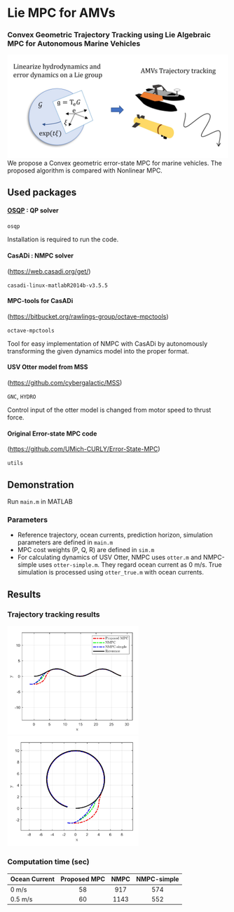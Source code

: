 # Lie MPC for AMVs

### Convex Geometric Trajectory Tracking using Lie Algebraic MPC for Autonomous Marine Vehicles

<img src="https://github.com/UMich-CURLY/Lie-MPC-AMVs/blob/main/figures/framework3.jpg" width="600">
We propose a Convex geometric error-state MPC for marine vehicles. The proposed algorithm is compared with Nonlinear MPC.

## Used packages
#### [OSQP](https://osqp.org/docs/index.html) : QP solver 


`osqp`

Installation is required to run the code.

#### CasADi : NMPC solver 
(https://web.casadi.org/get/)

`casadi-linux-matlabR2014b-v3.5.5`

#### MPC-tools for CasADi 
(https://bitbucket.org/rawlings-group/octave-mpctools)

`octave-mpctools`

Tool for easy implementation of NMPC with CasADi by autonomously transforming the given dynamics model into the proper format.

#### USV Otter model from MSS 
(https://github.com/cybergalactic/MSS)

`GNC`, `HYDRO`

Control input of the otter model is changed from motor speed to thrust force.

#### Original Error-state MPC code 
(https://github.com/UMich-CURLY/Error-State-MPC)

`utils`

## Demonstration
Run `main.m` in MATLAB

### Parameters
* Reference trajectory, ocean currents, prediction horizon, simulation parameters are defined in `main.m`
* MPC cost weights (P, Q, R) are defined in `sim.m`
* For calculating dynamics of USV Otter, NMPC uses `otter.m` and NMPC-simple uses `otter-simple.m`. They regard ocean current as 0 m/s. True simulation is processed using `otter_true.m` with ocean currents.

## Results
### Trajectory tracking results
<p float="left">
<img src="https://github.com/UMich-CURLY/Lie-MPC-AMVs/blob/main/figures/result_1.jpg" width="300">
<img src="https://github.com/UMich-CURLY/Lie-MPC-AMVs/blob/main/figures/result_2.jpg" width="300">
</p>

### Computation time (sec)
| Ocean Current         | Proposed MPC | NMPC |  NMPC-simple |
|-----------------|:--------:|:--------:|:-----:|
| 0 m/s      |   58 |   917  | 574 |
| 0.5 m/s    |   60  |   1143  | 552 |

